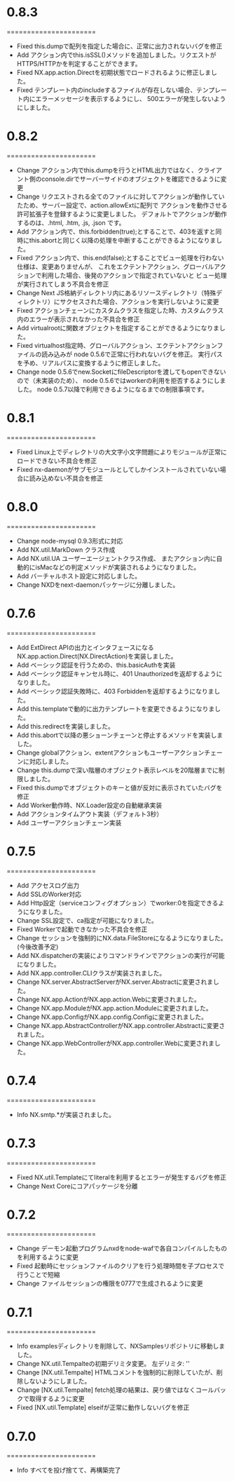 # 0.8.3
======================
  * Fixed   this.dumpで配列を指定した場合に、正常に出力されないバグを修正
  * Add     アクション内でthis.isSSL()メソッドを追加しました。リクエストがHTTPS/HTTPかを判定することができます。
  * Fixed   NX.app.action.Directを初期状態でロードされるように修正しました。
  * Fixed   テンプレート内のincludeするファイルが存在しない場合、テンプレート内にエラーメッセージを表示するようにし、
            500エラーが発生しないようにしました。


# 0.8.2
======================
  * Change  アクション内でthis.dumpを行うとHTML出力ではなく、クライアント側のconsole.dirでサーバーサイドのオブジェクトを確認できるように変更
  * Change  リクエストされる全てのファイルに対してアクションが動作していたため、サーバー設定で、action.allowExtに配列で
            アクションを動作させる許可拡張子を登録するように変更しました。
            デフォルトでアクションが動作するのは、.html, .htm, .js, .json です。
  * Add     アクション内で、this.forbidden(true);とすることで、403を返すと同時にthis.abortと同じく以降の処理を中断することができるようになりました。
  * Fixed   アクション内で、this.end(false);とすることでビュー処理を行わない仕様は、変更ありませんが、
            これをエクテントアクション、グローバルアクションで利用した場合、後発のアクションで指定されていないと
            ビュー処理が実行されてしまう不具合を修正
  * Change  Next JS格納ディレクトリ内にあるリソースディレクトリ（特殊ディレクトリ）にサクセスされた場合、アクションを実行しないように変更
  * Fixed   アクションチェーンにカスタムクラスを指定した時、カスタムクラス内のエラーが表示されなかった不具合を修正
  * Add     virtualrootに関数オブジェクトを指定することができるようになりました。
  * Fixed   virtualhost指定時、グローバルアクション、エクテントアクションファイルの読み込みが
            node 0.5.6で正常に行われないバグを修正。
            実行パスを予め、リアルパスに変換するように修正しました。
  * Change  node 0.5.6でnew.SocketにfileDescriptorを渡してもopenできないので（未実装のため）、
            node 0.5.6ではworkerの利用を拒否するようにしました。
            node 0.5.7以降で利用できるようになるまでの制限事項です。


# 0.8.1
======================
  * Fixed   Linux上でディレクトリの大文字小文字問題によりモジュールが正常にロードできない不具合を修正
  * Fixed   nx-daemonがサブモジュールとしてしかインストールされていない場合に読み込めない不具合を修正


# 0.8.0
======================
  * Change  node-mysql 0.9.3形式に対応
  * Add     NX.util.MarkDown クラス作成
  * Add     NX.util.UA ユーザーエージェントクラス作成、
            またアクション内に自動的にisMacなどの判定メソッドが実装されるようになりました。
  * Add     バーチャルホスト設定に対応しました。
  * Change  NXDをnext-daemonパッケージに分離しました。


# 0.7.6
======================
  * Add     ExtDirect APIの出力とインタフェースになるNX.app.action.Direct(NX.DirectAction)を実装しました。
  * Add     ベーシック認証を行うための、this.basicAuthを実装
  * Add     ベーシック認証キャンセル時に、401 Unauthorizedを返却するようになりました。
  * Add     ベーシック認証失敗時に、403 Forbiddenを返却するようになりました。
  * Add     this.templateで動的に出力テンプレートを変更できるようになりました。
  * Add     this.redirectを実装しました。
  * Add     this.abortで以降の悪ショーンチェーンと停止するメソッドを実装しました。
  * Change  globalアクション、extentアクションもユーザーアクションチェーンに対応しました。
  * Change  this.dumpで深い階層のオブジェクト表示レベルを20階層までに制限しました。
  * Fixed   this.dumpでオブジェクトのキーと値が反対に表示されていたバグを修正
  * Add     Worker動作時、NX.Loader設定の自動継承実装
  * Add     アクションタイムアウト実装（デフォルト3秒）
  * Add     ユーザーアクションチェーン実装


# 0.7.5
======================
  * Add     アクセスログ出力
  * Add     SSLのWorker対応
  * Add     Http設定（serviceコンフィグオプション）でworker:0を指定できるようになりました。
  * Change  SSL設定で、ca指定が可能になりました。
  * Fixed   Workerで起動できなかった不具合を修正
  * Change  セッションを強制的にNX.data.FileStoreになるようになりました。(今後改善予定)
  * Add     NX.dispatcherの実装によりコマンドラインでアクションの実行が可能になりました。
  * Add     NX.app.controller.CLIクラスが実装されました。
  * Change  NX.server.AbstractServerがNX.server.Abstractに変更されました。
  * Change  NX.app.ActionがNX.app.action.Webに変更されました。
  * Change  NX.app.ModuleがNX.app.action.Moduleに変更されました。
  * Change  NX.app.ConfigがNX.app.config.Configに変更されました。
  * Change  NX.app.AbstractControllerがNX.app.controller.Abstractに変更されました。
  * Change  NX.app.WebControllerがNX.app.controller.Webに変更されました。


# 0.7.4
======================
  * Info    NX.smtp.*が実装されました。


# 0.7.3
======================

  * Fixed   NX.util.Templateにてliteralを利用するとエラーが発生するバグを修正
  * Change  Next Coreにコアパッケージを分離


# 0.7.2
======================

  * Change  デーモン起動プログラムnxdをnode-wafで各自コンパイルしたものを利用するように変更
  * Fixed   起動時にセッションファイルのクリアを行う処理時間を子プロセスで行うことで短縮
  * Change  ファイルセッションの権限を0777で生成されるように変更


# 0.7.1
======================

  * Info    examplesディレクトリを削除して、NXSamplesリポジトリに移動しました。
  * Change  NX.util.Tempalteの初期デリミタ変更。
            左デリミタ: '<!--{'
            右デリミタ: '}-->'
  * Change  [NX.util.Tempalte]
            HTMLコメントを強制的に削除していたが、削除しないようにしました。
  * Change  [NX.util.Tempalte]
            fetch処理の結果は、戻り値ではなくコールバックで取得するように変更
  * Fixed   [NX.util.Template]
            elseifが正常に動作しないバグを修正


# 0.7.0
======================

  * Info すべてを投げ捨てて、再構築完了


